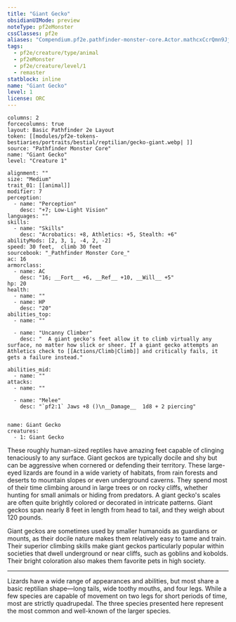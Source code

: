 ```yaml
---
title: "Giant Gecko"
obsidianUIMode: preview
noteType: pf2eMonster
cssClasses: pf2e
aliases: "Compendium.pf2e.pathfinder-monster-core.Actor.mathcxCcrQmn9Jj8" 
tags:
  - pf2e/creature/type/animal
  - pf2eMonster
  - pf2e/creature/level/1
  - remaster
statblock: inline
name: "Giant Gecko"
level: 1
license: ORC
---
```


```statblock
columns: 2
forcecolumns: true
layout: Basic Pathfinder 2e Layout
token: [[modules/pf2e-tokens-bestiaries/portraits/bestial/reptilian/gecko-giant.webp| ]]
source: "Pathfinder Monster Core"
name: "Giant Gecko"
level: "Creature 1"

alignment: ""
size: "Medium"
trait_01: [[animal]]
modifier: 7
perception:
  - name: "Perception"
    desc: "+7; Low-Light Vision"
languages: ""
skills:
  - name: "Skills"
    desc: "Acrobatics: +8, Athletics: +5, Stealth: +6"
abilityMods: [2, 3, 1, -4, 2, -2]
speed: 30 feet,  climb 30 feet
sourcebook: "_Pathfinder Monster Core_"
ac: 16
armorclass:
  - name: AC
    desc: "16; __Fort__ +6, __Ref__ +10, __Will__ +5"
hp: 20
health:
  - name: ""
  - name: HP
    desc: "20"
abilities_top:
  - name: ""

  - name: "Uncanny Climber"
    desc: "  A giant gecko's feet allow it to climb virtually any surface, no matter how slick or sheer. If a giant gecko attempts an Athletics check to [[Actions/Climb|Climb]] and critically fails, it gets a failure instead."

abilities_mid:
  - name: ""
attacks:
  - name: ""

  - name: "Melee"
    desc: "`pf2:1` Jaws +8 ()\n__Damage__  1d8 + 2 piercing"
 
```

```encounter-table
name: Giant Gecko
creatures:
  - 1: Giant Gecko
```



These roughly human-sized reptiles have amazing feet capable of clinging tenaciously to any surface. Giant geckos are typically docile and shy but can be aggressive when cornered or defending their territory. These large-eyed lizards are found in a wide variety of habitats, from rain forests and deserts to mountain slopes or even underground caverns. They spend most of their time climbing around in large trees or on rocky cliffs, whether hunting for small animals or hiding from predators. A giant gecko's scales are often quite brightly colored or decorated in intricate patterns. Giant geckos span nearly 8 feet in length from head to tail, and they weigh about 120 pounds.

Giant geckos are sometimes used by smaller humanoids as guardians or mounts, as their docile nature makes them relatively easy to tame and train. Their superior climbing skills make giant geckos particularly popular within societies that dwell underground or near cliffs, such as goblins and kobolds. Their bright coloration also makes them favorite pets in high society.

* * *

Lizards have a wide range of appearances and abilities, but most share a basic reptilian shape—long tails, wide toothy mouths, and four legs. While a few species are capable of movement on two legs for short periods of time, most are strictly quadrupedal. The three species presented here represent the most common and well-known of the larger species.
